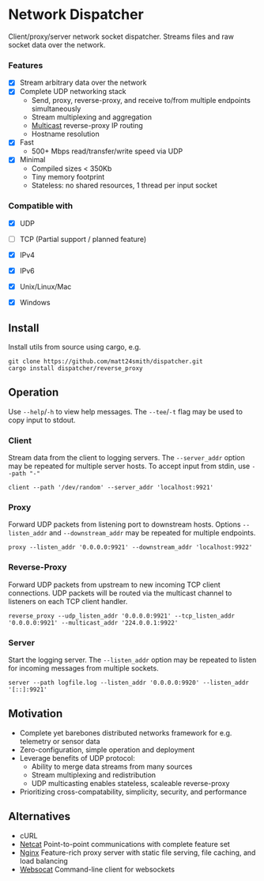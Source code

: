 # Network Dispatcher
Client/proxy/server network socket dispatcher. Streams files and raw socket 
data over the network.

### Features
- [X] Stream arbitrary data over the network
- [X] Complete UDP networking stack
  - Send, proxy, reverse-proxy, and receive to/from multiple endpoints simultaneously
  - Stream multiplexing and aggregation
  - [Multicast](https://en.wikipedia.org/wiki/Multicast) reverse-proxy IP routing
  - Hostname resolution
- [X] Fast
  - 500+ Mbps read/transfer/write speed via UDP
- [X] Minimal 
  - Compiled sizes < 350Kb
  - Tiny memory footprint
  - Stateless: no shared resources, 1 thread per input socket

### Compatible with
- [X] UDP
- [ ] TCP (Partial support / planned feature)
- [X] IPv4
- [X] IPv6
- [X] Unix/Linux/Mac
- [X] Windows


## Install
Install utils from source using cargo, e.g.
```
git clone https://github.com/matt24smith/dispatcher.git
cargo install dispatcher/reverse_proxy
```


## Operation
Use `--help`/`-h` to view help messages.
The `--tee`/`-t` flag may be used to copy input to stdout.

### Client

Stream data from the client to logging servers. The `--server_addr` option may 
be repeated for multiple server hosts. To accept input from stdin, use `--path "-"`

```
client --path '/dev/random' --server_addr 'localhost:9921'
```

### Proxy

Forward UDP packets from listening port to downstream hosts. 
Options `--listen_addr` and `--downstream_addr` may be repeated for multiple 
endpoints.

```
proxy --listen_addr '0.0.0.0:9921' --downstream_addr 'localhost:9922'
```

### Reverse-Proxy

Forward UDP packets from upstream to new incoming TCP client connections.
UDP packets will be routed via the multicast channel to listeners on each TCP 
client handler.

```
reverse_proxy --udp_listen_addr '0.0.0.0:9921' --tcp_listen_addr '0.0.0.0:9921' --multicast_addr '224.0.0.1:9922'
```

### Server

Start the logging server. The `--listen_addr` option may be repeated to listen 
for incoming messages from multiple sockets.

```
server --path logfile.log --listen_addr '0.0.0.0:9920' --listen_addr '[::]:9921'
```


## Motivation

- Complete yet barebones distributed networks framework for e.g. telemetry or sensor data
- Zero-configuration, simple operation and deployment
- Leverage benefits of UDP protocol:
  - Ability to merge data streams from many sources
  - Stream multiplexing and redistribution
  - UDP multicasting enables stateless, scaleable reverse-proxy
- Prioritizing cross-compatability, simplicity, security, and performance

## Alternatives

- cURL
- [Netcat](https://en.wikipedia.org/wiki/Netcat) Point-to-point communications with complete feature set 
- [Nginx](https://en.wikipedia.org/wiki/Nginx) Feature-rich proxy server with static file serving, file caching, and load balancing
- [Websocat](https://github.com/vi/websocat) Command-line client for websockets

